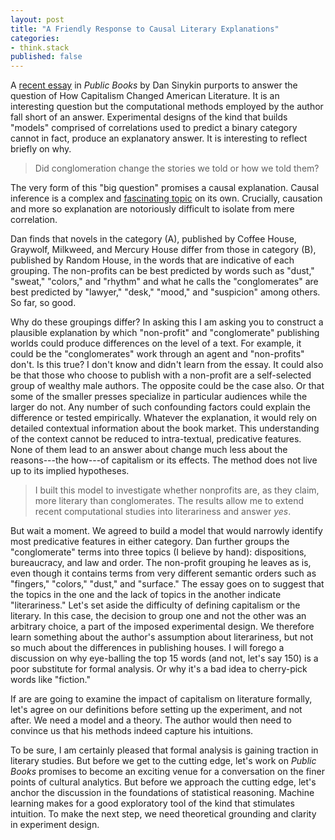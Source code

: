 ```yaml
---
layout: post
title: "A Friendly Response to Causal Literary Explanations"
categories:
- think.stack
published: false
---
```


A [recent essay](https://www.publicbooks.org/how-capitalism-changed-american-literature) in
*Public Books* by Dan Sinykin purports to answer the question of How Capitalism Changed
American Literature. It is an interesting question but the computational methods employed by
the author fall short of an answer. Experimental designs of the kind that builds "models"
comprised of correlations used to predict a binary category cannot in fact, produce an
explanatory answer. It is interesting to reflect briefly on why.

> Did conglomeration change the stories we told or how we told them?

The very form of this "big question" promises a causal explanation. Causal inference is a
complex and [fascinating topic](https://press.princeton.edu/titles/5458.html) on its own.
Crucially, causation and more so explanation are notoriously difficult to isolate from mere
correlation.

Dan finds that novels in the category (A), published by Coffee House, Graywolf, Milkweed, and
Mercury House differ from those in category (B), published by Random House, in the words that
are indicative of each grouping. The non-profits can be best predicted by words such as "dust,"
"sweat," "colors," and "rhythm" and what he calls the "conglomerates" are best predicted by
"lawyer," "desk," "mood," and "suspicion" among others. So far, so good.

Why do these groupings differ? In asking this I am asking you to construct a plausible
explanation by which "non-profit" and "conglomerate" publishing worlds could produce
differences on the level of a text. For example, it could be the "conglomerates" work through
an agent and "non-profits" don't. Is this true? I don't know and didn't learn from the essay.
It could also be that those who choose to publish with a non-profit are a self-selected group
of wealthy male authors. The opposite could be the case also. Or that some of the smaller
presses specialize in particular audiences while the larger do not. Any number of such
confounding factors could explain the difference or tested empirically. Whatever the
explanation, it would rely on detailed contextual information about the book market. This
understanding of the context cannot be reduced to intra-textual, predicative features. None of
them lead to an answer about change much less about the reasons---the how---of capitalism or
its effects. The method does not live up to its implied hypotheses.

> I built this model to investigate whether nonprofits are, as they claim, more literary than
> conglomerates. The results allow me to extend recent computational studies into literariness
> and answer *yes*.

But wait a moment. We agreed to build a model that would narrowly identify most predicative
features in either category. Dan further groups the "conglomerate" terms into three topics (I
believe by hand): dispositions, bureaucracy, and law and order. The non-profit grouping he
leaves as is, even though it contains terms from very different semantic orders such as
"fingers," "colors," "dust," and "surface." The essay goes on to suggest that the topics in the
one and the lack of topics in the another indicate "literariness." Let's set aside the
difficulty of defining capitalism or the literary. In this case, the decision to group one and
not the other was an arbitrary choice, a part of the imposed experimental design.  We therefore
learn something about the author's assumption about literariness, but not so much about the
differences in publishing houses. I will forego a discussion on why eye-balling the top 15
words (and not, let's say 150) is a poor substitute for formal analysis. Or why it's a bad idea
to cherry-pick words like "fiction."

If are are going to examine the impact of capitalism on literature formally, let's agree on our
definitions before setting up the experiment, and not after. We need a model and a theory. The
author would then need to convince us that his methods indeed capture his intuitions.

To be sure, I am certainly pleased that formal analysis is gaining traction in literary
studies. But before we get to the cutting edge, let's work on *Public Books* promises to become
an exciting venue for a conversation on the finer points of cultural analytics. But before we
approach the cutting edge, let's anchor the discussion in the foundations of statistical
reasoning. Machine learning makes for a good exploratory tool of the kind that stimulates
intuition. To make the next step, we need theoretical grounding and clarity in experiment
design.
